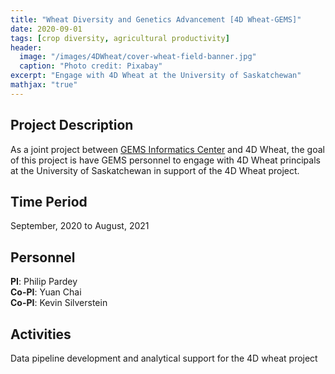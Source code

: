 ```yaml
---
title: "Wheat Diversity and Genetics Advancement [4D Wheat-GEMS]"
date: 2020-09-01
tags: [crop diversity, agricultural productivity]
header:
  image: "/images/4DWheat/cover-wheat-field-banner.jpg"
  caption: "Photo credit: Pixabay"
excerpt: "Engage with 4D Wheat at the University of Saskatchewan"
mathjax: "true"
---
```


## Project Description
As a joint project between [GEMS Informatics Center](https://agroinformatics.org/) and 4D Wheat, the goal of this project is have GEMS personnel to engage with 4D Wheat principals at the University of Saskatchewan in support of the 4D Wheat project.

## Time Period
September, 2020 to August, 2021

## Personnel
**PI**: Philip Pardey   
**Co-PI**: Yuan Chai    
**Co-PI**: Kevin Silverstein  

## Activities
Data pipeline development and analytical support for the 4D wheat project


